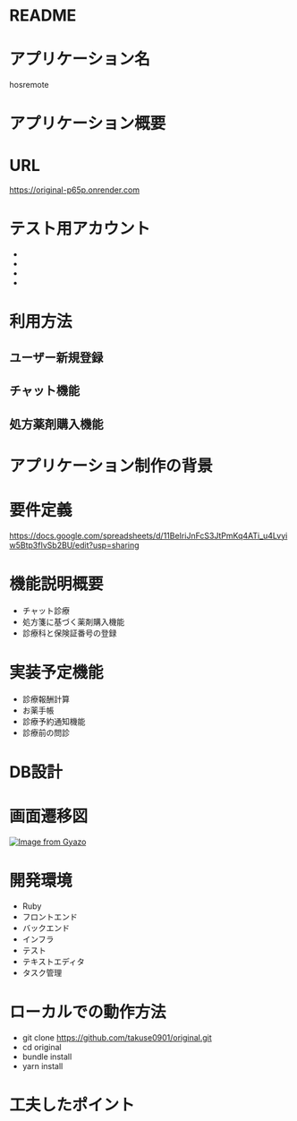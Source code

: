 # README

# アプリケーション名
hosremote

# アプリケーション概要

# URL
https://original-p65p.onrender.com

# テスト用アカウント
*
*
*
*

# 利用方法
## ユーザー新規登録

## チャット機能

## 処方薬剤購入機能

# アプリケーション制作の背景

# 要件定義
https://docs.google.com/spreadsheets/d/11BeIriJnFcS3JtPmKq4ATi_u4Lvyiw5Btp3fIvSb2BU/edit?usp=sharing

# 機能説明概要
* チャット診療
* 処方箋に基づく薬剤購入機能
* 診療科と保険証番号の登録

# 実装予定機能
* 診療報酬計算
* お薬手帳
* 診療予約通知機能
* 診療前の問診

# DB設計

# 画面遷移図
[![Image from Gyazo](https://i.gyazo.com/89c6342f2ea5a5afa6f5d5a948acf2bc.png)](https://gyazo.com/89c6342f2ea5a5afa6f5d5a948acf2bc)

# 開発環境
* Ruby
* フロントエンド
* バックエンド
* インフラ
* テスト
* テキストエディタ
* タスク管理

# ローカルでの動作方法
* git clone https://github.com/takuse0901/original.git
* cd original
* bundle install
* yarn install

# 工夫したポイント